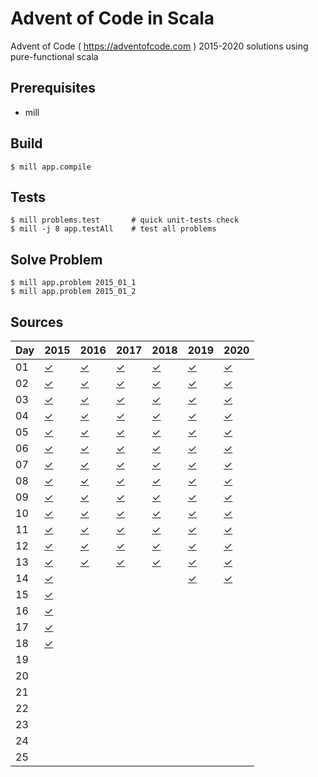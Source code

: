 # Advent of Code in Scala

Advent of Code ( https://adventofcode.com ) 2015-2020 solutions using pure-functional scala

Prerequisites
-----

* mill

Build
-----

    $ mill app.compile

Tests
-----

    $ mill problems.test       # quick unit-tests check
    $ mill -j 8 app.testAll    # test all problems

Solve Problem
-----

    $ mill app.problem 2015_01_1
    $ mill app.problem 2015_01_2

Sources
-----

Day | 2015 | 2016 | 2017 | 2018 | 2019 | 2020 |
--- | ---- | ---- | ---- | ---- | ---- | ---- |
01  | [✓](https://github.com/voivoid/scala-adventofcode/blob/master/problems/src/2015/01.scala) | [✓](https://github.com/voivoid/scala-adventofcode/blob/master/problems/src/2016/01.scala) | [✓](https://github.com/voivoid/scala-adventofcode/blob/master/problems/src/2017/01.scala) | [✓](https://github.com/voivoid/scala-adventofcode/blob/master/problems/src/2018/01.scala) | [✓](https://github.com/voivoid/scala-adventofcode/blob/master/problems/src/2019/01.scala) | [✓](https://github.com/voivoid/scala-adventofcode/blob/master/problems/src/2020/01.scala) |
02  | [✓](https://github.com/voivoid/scala-adventofcode/blob/master/problems/src/2015/02.scala) | [✓](https://github.com/voivoid/scala-adventofcode/blob/master/problems/src/2016/02.scala) | [✓](https://github.com/voivoid/scala-adventofcode/blob/master/problems/src/2017/02.scala) | [✓](https://github.com/voivoid/scala-adventofcode/blob/master/problems/src/2018/02.scala) | [✓](https://github.com/voivoid/scala-adventofcode/blob/master/problems/src/2019/02.scala) | [✓](https://github.com/voivoid/scala-adventofcode/blob/master/problems/src/2020/02.scala) |
03  | [✓](https://github.com/voivoid/scala-adventofcode/blob/master/problems/src/2015/03.scala) | [✓](https://github.com/voivoid/scala-adventofcode/blob/master/problems/src/2016/03.scala) | [✓](https://github.com/voivoid/scala-adventofcode/blob/master/problems/src/2017/03.scala) | [✓](https://github.com/voivoid/scala-adventofcode/blob/master/problems/src/2018/03.scala) | [✓](https://github.com/voivoid/scala-adventofcode/blob/master/problems/src/2019/03.scala) | [✓](https://github.com/voivoid/scala-adventofcode/blob/master/problems/src/2020/03.scala) |
04  | [✓](https://github.com/voivoid/scala-adventofcode/blob/master/problems/src/2015/04.scala) | [✓](https://github.com/voivoid/scala-adventofcode/blob/master/problems/src/2016/04.scala) | [✓](https://github.com/voivoid/scala-adventofcode/blob/master/problems/src/2017/04.scala) | [✓](https://github.com/voivoid/scala-adventofcode/blob/master/problems/src/2018/04.scala) | [✓](https://github.com/voivoid/scala-adventofcode/blob/master/problems/src/2019/04.scala) | [✓](https://github.com/voivoid/scala-adventofcode/blob/master/problems/src/2020/04.scala) |
05  | [✓](https://github.com/voivoid/scala-adventofcode/blob/master/problems/src/2015/05.scala) | [✓](https://github.com/voivoid/scala-adventofcode/blob/master/problems/src/2016/05.scala) | [✓](https://github.com/voivoid/scala-adventofcode/blob/master/problems/src/2017/05.scala) | [✓](https://github.com/voivoid/scala-adventofcode/blob/master/problems/src/2018/05.scala) | [✓](https://github.com/voivoid/scala-adventofcode/blob/master/problems/src/2019/05.scala) | [✓](https://github.com/voivoid/scala-adventofcode/blob/master/problems/src/2020/05.scala) |
06  | [✓](https://github.com/voivoid/scala-adventofcode/blob/master/problems/src/2015/06.scala) | [✓](https://github.com/voivoid/scala-adventofcode/blob/master/problems/src/2016/06.scala) | [✓](https://github.com/voivoid/scala-adventofcode/blob/master/problems/src/2017/06.scala) | [✓](https://github.com/voivoid/scala-adventofcode/blob/master/problems/src/2018/06.scala) | [✓](https://github.com/voivoid/scala-adventofcode/blob/master/problems/src/2019/06.scala) | [✓](https://github.com/voivoid/scala-adventofcode/blob/master/problems/src/2020/06.scala) |
07  | [✓](https://github.com/voivoid/scala-adventofcode/blob/master/problems/src/2015/07.scala) | [✓](https://github.com/voivoid/scala-adventofcode/blob/master/problems/src/2016/07.scala) | [✓](https://github.com/voivoid/scala-adventofcode/blob/master/problems/src/2017/07.scala) | [✓](https://github.com/voivoid/scala-adventofcode/blob/master/problems/src/2018/07.scala) | [✓](https://github.com/voivoid/scala-adventofcode/blob/master/problems/src/2019/07.scala) | [✓](https://github.com/voivoid/scala-adventofcode/blob/master/problems/src/2020/07.scala) |
08  | [✓](https://github.com/voivoid/scala-adventofcode/blob/master/problems/src/2015/08.scala) | [✓](https://github.com/voivoid/scala-adventofcode/blob/master/problems/src/2016/08.scala) | [✓](https://github.com/voivoid/scala-adventofcode/blob/master/problems/src/2017/08.scala) | [✓](https://github.com/voivoid/scala-adventofcode/blob/master/problems/src/2018/08.scala) | [✓](https://github.com/voivoid/scala-adventofcode/blob/master/problems/src/2019/08.scala) | [✓](https://github.com/voivoid/scala-adventofcode/blob/master/problems/src/2020/08.scala) |
09  | [✓](https://github.com/voivoid/scala-adventofcode/blob/master/problems/src/2015/09.scala) | [✓](https://github.com/voivoid/scala-adventofcode/blob/master/problems/src/2016/09.scala) | [✓](https://github.com/voivoid/scala-adventofcode/blob/master/problems/src/2017/09.scala) | [✓](https://github.com/voivoid/scala-adventofcode/blob/master/problems/src/2018/09.scala) | [✓](https://github.com/voivoid/scala-adventofcode/blob/master/problems/src/2019/09.scala) | [✓](https://github.com/voivoid/scala-adventofcode/blob/master/problems/src/2020/09.scala) |
10  | [✓](https://github.com/voivoid/scala-adventofcode/blob/master/problems/src/2015/10.scala) | [✓](https://github.com/voivoid/scala-adventofcode/blob/master/problems/src/2016/10.scala) | [✓](https://github.com/voivoid/scala-adventofcode/blob/master/problems/src/2017/10.scala) | [✓](https://github.com/voivoid/scala-adventofcode/blob/master/problems/src/2018/10.scala) | [✓](https://github.com/voivoid/scala-adventofcode/blob/master/problems/src/2019/10.scala) | [✓](https://github.com/voivoid/scala-adventofcode/blob/master/problems/src/2020/10.scala) |
11  | [✓](https://github.com/voivoid/scala-adventofcode/blob/master/problems/src/2015/11.scala) | [✓](https://github.com/voivoid/scala-adventofcode/blob/master/problems/src/2016/11.scala) | [✓](https://github.com/voivoid/scala-adventofcode/blob/master/problems/src/2017/11.scala) | [✓](https://github.com/voivoid/scala-adventofcode/blob/master/problems/src/2018/11.scala) | [✓](https://github.com/voivoid/scala-adventofcode/blob/master/problems/src/2019/11.scala) | [✓](https://github.com/voivoid/scala-adventofcode/blob/master/problems/src/2020/11.scala) |
12  | [✓](https://github.com/voivoid/scala-adventofcode/blob/master/problems/src/2015/12.scala) | [✓](https://github.com/voivoid/scala-adventofcode/blob/master/problems/src/2016/12.scala) | [✓](https://github.com/voivoid/scala-adventofcode/blob/master/problems/src/2017/12.scala) | [✓](https://github.com/voivoid/scala-adventofcode/blob/master/problems/src/2018/12.scala) | [✓](https://github.com/voivoid/scala-adventofcode/blob/master/problems/src/2019/12.scala) | [✓](https://github.com/voivoid/scala-adventofcode/blob/master/problems/src/2020/12.scala) |
13  | [✓](https://github.com/voivoid/scala-adventofcode/blob/master/problems/src/2015/13.scala) | [✓](https://github.com/voivoid/scala-adventofcode/blob/master/problems/src/2016/13.scala) | [✓](https://github.com/voivoid/scala-adventofcode/blob/master/problems/src/2017/13.scala) | [✓](https://github.com/voivoid/scala-adventofcode/blob/master/problems/src/2018/13.scala) | [✓](https://github.com/voivoid/scala-adventofcode/blob/master/problems/src/2019/13.scala) | [✓](https://github.com/voivoid/scala-adventofcode/blob/master/problems/src/2020/13.scala) |
14  | [✓](https://github.com/voivoid/scala-adventofcode/blob/master/problems/src/2015/14.scala) |      |      |      | [✓](https://github.com/voivoid/scala-adventofcode/blob/master/problems/src/2019/14.scala) | [✓](https://github.com/voivoid/scala-adventofcode/blob/master/problems/src/2020/14.scala) |
15  | [✓](https://github.com/voivoid/scala-adventofcode/blob/master/problems/src/2015/15.scala) |      |      |      |      |      |
16  | [✓](https://github.com/voivoid/scala-adventofcode/blob/master/problems/src/2015/16.scala) |      |      |      |      |      |
17  | [✓](https://github.com/voivoid/scala-adventofcode/blob/master/problems/src/2015/17.scala) |      |      |      |      |      |
18  | [✓](https://github.com/voivoid/scala-adventofcode/blob/master/problems/src/2015/18.scala) |      |      |      |      |      |
19  |      |      |      |      |      |      |
20  |      |      |      |      |      |      |
21  |      |      |      |      |      |      |
22  |      |      |      |      |      |      |
23  |      |      |      |      |      |      |
24  |      |      |      |      |      |      |
25  |      |      |      |      |      |      |
